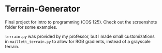 # Terrain-Generator
Final project for intro to programming (COS 125).
Check out the screenshots folder for some examples.

`terrain.py` was provided by my professor, but I made small customizations in `maillett_terrain.py` to allow for RGB gradients, instead of a grayscale terrain.
